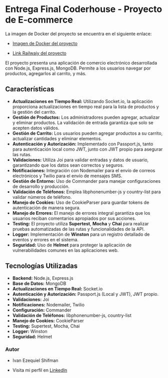 # Entrega Final Coderhouse - Proyecto de E-commerce

La imagen de Docker del proyecto se encuentra en el siguiente enlace:

- [Imagen de Docker del proyecto](https://hub.docker.com/repository/docker/ivanshifman/ecommerce/general)

- [Link Railwaiy del proyecto](https://shifman-des-backend-production.up.railway.app/)

El proyecto presenta una aplicación de comercio electrónico desarrollada con Node.js, Express.js, MongoDB. 
Permite a los usuarios navegar por productos, agregarlos al carrito, y más.

## Características

- **Actualizaciones en Tiempo Real:** Utilizando Socket.io, la aplicación proporciona actualizaciones en tiempo real para la lista de productos y la gestión del carrito.
- **Gestión de Productos:** Los administradores pueden agregar, actualizar y eliminar productos. La validación de entrada garantiza que solo se acepten datos válidos.
- **Gestión de Carrito:** Los usuarios pueden agregar productos a su carrito, actualizar cantidades y eliminar elementos.
- **Autenticación y Autorización:** Implementado con Passport.js, tanto para autenticación local como JWT, junto con JWT propio para asegurar las rutas.
- **Validaciones:** Utiliza Joi para validar entradas y datos de usuario, garantizando que los datos sean correctos y seguros.
- **Notificaciones:** Integración con Nodemailer para el envío de correos electrónicos y Twilio para el envío de mensajes SMS.
- **Gestión de Entorno:** Uso de Commander para manejar configuraciones de desarrollo y producción.
- **Validación de Teléfonos:** Emplea libphonenumber-js y country-list para validar números de teléfono.
- **Manejo de Cookies:** Uso de CookieParser para guardar tokens de autenticación de manera segura.
- **Manejo de Errores:** El manejo de errores integral garantiza que los usuarios reciban comentarios apropiados por sus acciones.
- **Testing:** El proyecto utiliza **Supertest**, **Mocha** y **Chai** para realizar pruebas automatizadas de las rutas y funcionalidades de la API.
- **Logger:** Implementación de **Winston** para un registro detallado de eventos y errores en el sistema.
- **Seguridad:** Uso de **Helmet** para proteger la aplicación de vulnerabilidades comunes en las aplicaciones web.

## Tecnologías Utilizadas

- **Backend:** Node.js, Express.js
- **Base de Datos:** MongoDB
- **Actualizaciones en Tiempo Real:** Socket.io
- **Autenticación y Autorización:** Passport.js (Local y JWT), JWT propio.
- **Validaciones:** Joi
- **Notificaciones:** Nodemailer, Twilio
- **Configuración:** Commander
- **Validación de Teléfonos:** libphonenumber-js, country-list
- **Manejo de Cookies:** CookieParser
- **Testing:** Supertest, Mocha, Chai
- **Logger:** Winston
- **Seguridad:** Helmet

### Autor

- Ivan Ezequiel Shifman

- Visita mi perfil en [LinkedIn](https://ar.linkedin.com/in/iv%C3%A1n-ezequiel-shifman-042b0726a)
